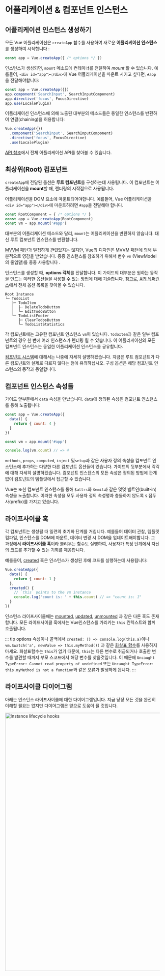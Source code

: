 # 어플리케이션 & 컴포넌트 인스턴스

## 어플리케이션 인스턴스 생성하기

모든 Vue 어플리케이션은 `createApp` 함수를 사용하여 새로운 **어플리케이션 인스턴스**를 생성하여 시작합니다 :

```js
const app = Vue.createApp({ /* options */ })
```

인스턴스가 생성되면, `mount` 메소드에 컨테이너를 전달하여 *mount* 할 수 있습니다. 예를들어, `<div id="app"></div>`에 Vue 어플리케이션을 마운트 시키고 싶다면, `#app`을 전달해야합니다:

```js
const app = Vue.createApp({})
app.component('SearchInput', SearchInputComponent)
app.directive('focus', FocusDirective)
app.use(LocalePlugin)
```

어플리케이션 인스턴스에 의해 노출된 대부분의 메소드들은 동일한 인스턴스를 반환하여 연결(chaining)을 허용합니다:

```js
Vue.createApp({})
  .component('SearchInput', SearchInputComponent)
  .directive('focus', FocusDirective)
  .use(LocalePlugin)
```

[API 참조](../api/application-api.html)에서 전체 어플리케이션 API를 찾아볼 수 있습니다.

## 최상위(Root) 컴포넌트

`createApp`에 전달된 옵션은 **루트 컴포넌트**를 구성하는데 사용됩니다. 이 컴포넌트는 어플리케이션을 **mount**할 때, 렌더링의 시작점으로 사용됩니다.

어플리케이션을 DOM 요소에 마운트되어야합니다. 예를들어, Vue 어플리케이션을 `<div id="app"></div>`에 마운트하려면 `#app`을 전달해야 합니다.

```js
const RootComponent = { /* options */ }
const app = Vue.createApp(RootComponent)
const vm = app.mount('#app')
```

대부분의 어플리케이션 메소드와 달리, `mount`는 어플리케이션을 반환하지 않습니다. 대신 루트 컴포넌트 인스턴스를 반환합니다.

[MVVM 패턴](https://en.wikipedia.org/wiki/Model_View_ViewModel)과 밀접하게 관련있지는 않지만, Vue의 디자인은 MVVM 패턴에 의해 부분적으로 영감을 받았습니다. 종종 인스턴스를 참조하기 위해서 변수 `vm` (ViewModel의 줄임말)를 종종 사용합니다 .

인스턴스를 생성할 때, **options 객체**를 전달합니다. 이 가이드의 대부분은 원하는 동작을 만드는 이러한 옵션들을 사용할 수 있는 방법에 대해 기술합니다. 참고로, [API 레퍼런스](../api/options-data.html)에서 전체 옵션 목록을 찾아볼 수 있습니다.

```
Root Instance
└─ TodoList
   ├─ TodoItem
   │  ├─ DeleteTodoButton
   │  └─ EditTodoButton
   └─ TodoListFooter
      ├─ ClearTodosButton
      └─ TodoListStatistics
```

각 컴포넌트에는 고유한 컴포넌트 인스턴스 `vm`이 있습니다. `TodoItem`과 같은 일부 컴포넌트의 경우 한 번에 여러 인스턴스가 렌더링 될 수 있습니다. 이 어플리케이션의 모든 컴포넌트 인스턴스는 동일한 어플리케이션 인스턴스를 공유합니다.

[컴포넌트 시스템](component-basics.html)에 대해서는 나중에 자세히 설명하겠습니다. 지금은 루트 컴포넌트가 다른 컴포넌트와 실제로 다르지 않다는 점에 유의하십시오. 구성 옵션은 해당 컴포넌트 인스턴스의 동작과 동일합니다.

## 컴포넌트 인스턴스 속성들

가이드 앞부분에서 `data` 속성을 만났습니다. `data`에 정의된 속성은 컴포넌트 인스턴스를 통해 노출됩니다:

```js
const app = Vue.createApp({
  data() {
    return { count: 4 }
  }
})

const vm = app.mount('#app')

console.log(vm.count) // => 4
```

`methods`, `props`, `computed`, `inject` 및`setup`과 같은 사용자 정의 속성을 컴포넌트 인스턴스에 추가하는 다양한 다른 컴포넌트 옵션들이 있습니다. 가이드의 뒷부분에서 각각에 대해 자세히 설명하겠습니다. 컴포넌트 인스턴스의 모든 속성은 정의된 방법에 관계없이 컴포넌트의 템플릿에서 접근할 수 있습니다.

Vue는 또한 컴포넌트 인스턴스를 통해 `$attrs`와 `$emit`과 같은 몇몇 빌트인(built-in) 속성을 노출합니다. 이러한 속성을 모두 사용자 정의 속성명과 충돌하지 않도록 `$` 접두사(prefix)를 가지고 있습니다.

## 라이프사이클 훅

각 컴포넌트는 생성될 때 일련의 초기화 단계를 거칩니다. 예를들어 데이터 관찰, 템플릿 컴파일, 인스턴스를 DOM에 마운트, 데이터 변경 시 DOM을 업데이트해야합니다. 그 과정에서 **라이프사이클 훅**이라 불리우는 함수도 실행하여, 사용자가 특정 단계에서 자신의 코드를 추가할 수 있는 기회를 제공합니다.

예를들어, [created](../api/options-lifecycle-hooks.html#created) 훅은 인스턴스가 생성된 후에 코드를 실행하는데 사용됩니다:

```js
Vue.createApp({
  data() {
    return { count: 1 }
  },
  created() {
    // `this` points to the vm instance
    console.log('count is: ' + this.count) // => "count is: 1"
  }
})
```

인스턴스 라이프사이클에는 [mounted](../api/options-lifecycle-hooks.html#mounted), [updated](../api/options-lifecycle-hooks.html#updated), [unmounted](../api/options-lifecycle-hooks.html#unmounted) 과 같은 다른 훅도 존재합니다. 모든 라이프사이클 훅에서는 Vue인스턴스를 가리키는 `this` 컨텍스트와 함께 호출됩니다.

::: tip 
options 속성이나 콜백에서 `created: () => console.log(this.a)`이나 `vm.$watch('a', newValue => this.myMethod())` 과 같은 [화살표 함수](https://developer.mozilla.org/en/docs/Web/JavaScript/Reference/Functions/Arrow_functions)를 사용하지 마세요. 화살표함수는 `this`가 없기 때문에, `this`는 다른 변수로 취급되거나 호출한 변수를 발견할 때까지 부모 스코프에서 해당 변수를 찾을것입니다. 이 때문에 `Uncaught TypeError: Cannot read property of undefined` 또는  `Uncaught TypeError: this.myMethod is not a function`와 같은 오류가 발생하게 됩니다. 
:::

## 라이프사이클 다이어그램

아래는 인스턴스 라이프사이클에 대한 다이어그램입니다. 지금 당장 모든 것을 완전히 이해할 필요는 없지만 다이어그램은 앞으로 도움이 될 것입니다.


<img src="/images/lifecycle.svg" width="840" height="auto" style="margin: 0px auto; display: block; max-width: 100%;" loading="lazy" alt="Instance lifecycle hooks">

